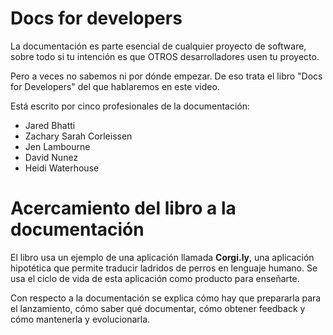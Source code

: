 # Docs for developers

La documentación es parte esencial de cualquier proyecto de software, sobre todo si tu intención es que OTROS desarrolladores usen tu proyecto.

Pero a veces no sabemos ni por dónde empezar. De eso trata el libro "Docs for Developers" del que hablaremos en este video.

Está escrito por cinco profesionales de la documentación:

- Jared Bhatti
- Zachary Sarah Corleissen
- Jen Lambourne
- David Nunez
- Heidi Waterhouse


# Acercamiento del libro a la documentación


El libro usa un ejemplo de una aplicación llamada **Corgi.ly**, una aplicación hipotética que permite traducir ladridos de perros en lenguaje humano. Se usa el ciclo de vida de esta aplicación como producto para enseñarte.

Con respecto a la documentación se explica cómo hay que prepararla para el lanzamiento, cómo saber qué documentar, cómo obtener feedback y cómo mantenerla y evolucionarla.
